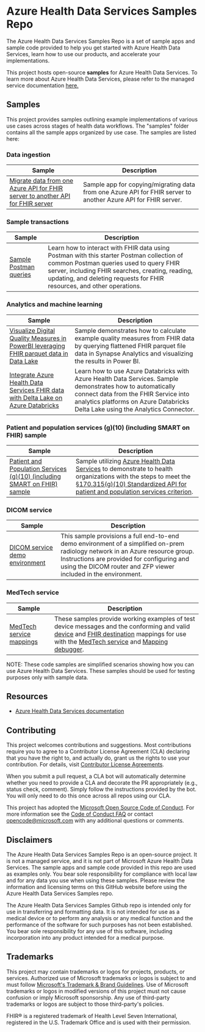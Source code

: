 # Azure Health Data Services Samples Repo

The Azure Health Data Services Samples Repo is a set of sample apps and sample code provided to help you get started with Azure Health Data Services, learn how to use our products, and accelerate your implementations.

This project hosts open-source **samples** for Azure Health Data Services. To learn more about Azure Health Data Services, please refer to the managed service documentation [here.](https://learn.microsoft.com/azure/healthcare-apis/healthcare-apis-overview)

## Samples

This project provides samples outlining example implementations of various use cases across stages of health data workflows. The "samples" folder contains all the sample apps organized by use case. The samples are listed here:

<!---
### Data ingestion into Health Data Services

|Sample|Description|
| --- | --- |
| [Sample HL7v2 Data Ingestion Pipeline]() | Sample app that shows how to ingest HL7v2 data into FHIR server, including conversion and validation. |

### Analytics and machine learning

|Sample|Description|
| --- | --- |
| FHIR Delta Lake with Databricks | End-to-end sample showing data from FHIR Service into Databricks Delta Lake Bronze, Silver, and Gold Levels |
| PowerBI Dashboard using Analytics pipelines | Sample showing how to query FHIR data in Parquet file format (in Azure Data LAke) and Serverless SQL tables to calculate digital quality measures and visualize stratified measure data in PowerBI.|

### Other integrations
|Sample|Description|
| --- | --- |
| FHIR to HL7v2 format for ingestion back into an EHR (coming soon)| Sample to convert FHIR data to HL7v2 format suitable for ingestion into an EHR. |

--->

### Data ingestion

|Sample|Description|
| --- | --- |
| [Migrate data from one Azure API for FHIR server to another API for FHIR server](samples/fhir-to-fhir/api-for-fhir-to-api-for-fhir) | Sample app for copying/migrating data from one Azure API for FHIR server to another Azure API for FHIR server. |

### Sample transactions

|Sample|Description|
| --- | --- |
| [Sample Postman queries](samples/sample-postman-queries) | Learn how to interact with FHIR data using Postman with this starter Postman collection of common Postman queries used to query FHIR server, including FHIR searches, creating, reading, updating, and deleting requests for FHIR resources, and other operations.|

### Analytics and machine learning

|Sample|Description|
| --- | --- |
| [Visualize Digital Quality Measures in PowerBI leveraging FHIR parquet data in Data Lake](samples/analytics-visualization) | Sample demonstrates how to calculate example quality measures from FHIR data by querying flattened FHIR parquet file data in Synapse Analytics and visualizing the results in Power BI.|
| [Integrate Azure Health Data Services FHIR data with Delta Lake on Azure Databricks](samples/azuredatabricks-deltalake/) | Learn how to use Azure Databricks with Azure Health Data Services. Sample demonstrates how to automatically connect data from the FHIR Service into analytics platforms on Azure Databricks Delta Lake using the Analytics Connector. |

### Patient and population services (g)(10) (including SMART on FHIR) sample

|Sample|Description|
| --- | --- |
| [Patient and Population Services (g)(10) (including SMART on FHIR) sample](https://github.com/Azure-Samples/azure-health-data-services-samples/tree/main/samples/Patient%20and%20Population%20Services%20G10) | Sample utilizing [Azure Health Data Services](https://learn.microsoft.com/azure/healthcare-apis/fhir/smart-on-fhir) to demonstrate to health organizations with the steps to meet the [§170.315(g)(10) Standardized API for patient and population services criterion](https://www.healthit.gov/test-method/standardized-api-patient-and-population-services#ccg).|

### DICOM service

|Sample|Description|
| --- | --- |
| [DICOM service demo environment](/samples/dicom-demo-env/) | This sample provisions a full end-to-end demo environment of a simplified on-prem radiology network in an Azure resource group. Instructions are provided for configuring and using the DICOM router and ZFP viewer included in the environment. |

### MedTech service

|Sample|Description|
|------|-----------|
|[MedTech service mappings](/samples/medtech-service-mappings/)|These samples provide working examples of test device messages and the conforming and valid [device](https://learn.microsoft.com/azure/healthcare-apis/iot/overview-of-device-mapping) and [FHIR destination](https://learn.microsoft.com/azure/healthcare-apis/iot/overview-of-fhir-destination-mapping) mappings for use with the [MedTech service](https://learn.microsoft.com/azure/healthcare-apis/iot/overview) and [Mapping debugger](https://learn.microsoft.com/azure/healthcare-apis/iot/how-to-use-mapping-debugger).|

NOTE: These code samples are simplified scenarios showing how you can use Azure Health Data Services. These samples should be used for testing purposes only with sample data.

## Resources

- [Azure Health Data Services documentation](https://learn.microsoft.com/azure/healthcare-apis/healthcare-apis-overview)

## Contributing

This project welcomes contributions and suggestions.  Most contributions require you to agree to a
Contributor License Agreement (CLA) declaring that you have the right to, and actually do, grant us
the rights to use your contribution. For details, visit [Contributor License Agreements](https://cla.opensource.microsoft.com).

When you submit a pull request, a CLA bot will automatically determine whether you need to provide
a CLA and decorate the PR appropriately (e.g., status check, comment). Simply follow the instructions
provided by the bot. You will only need to do this once across all repos using our CLA.

This project has adopted the [Microsoft Open Source Code of Conduct](https://opensource.microsoft.com/codeofconduct/).
For more information see the [Code of Conduct FAQ](https://opensource.microsoft.com/codeofconduct/faq/) or
contact [opencode@microsoft.com](mailto:opencode@microsoft.com) with any additional questions or comments.

## Disclaimers

The Azure Health Data Services Samples Repo is an open-source project. It is not a managed service, and it is not part of Microsoft Azure Health Data Services. The sample apps and sample code provided in this repo are used as examples only. You bear sole responsibility for compliance with local law and for any data you use when using these samples. Please review the information and licensing terms on this GitHub website before using the Azure Health Data Services Samples repo.

The Azure Health Data Services Samples Github repo is intended only for use in transferring and formatting data. It is not intended for use as a medical device or to perform any analysis or any medical function and the performance of the software for such purposes has not been established. You bear sole responsibility for any use of this software, including incorporation into any product intended for a medical purpose.

## Trademarks

This project may contain trademarks or logos for projects, products, or services. Authorized use of Microsoft trademarks or logos is subject to and must follow
[Microsoft's Trademark & Brand Guidelines](https://www.microsoft.com/legal/intellectualproperty/trademarks/usage/general).
Use of Microsoft trademarks or logos in modified versions of this project must not cause confusion or imply Microsoft sponsorship.
Any use of third-party trademarks or logos are subject to those third-party's policies.

FHIR® is a registered trademark of Health Level Seven International, registered in the U.S. Trademark Office and is used with their permission.
